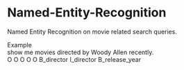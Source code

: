 # Named-Entity-Recognition

Named Entity Recognition on movie related search queries. </br>

Example </br>
show me movies directed by Woody       Allen       recently. </br>
O    O  O      O        O  B_director  I_director  B_release_year
